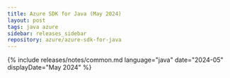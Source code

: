 ```yaml
---
title: Azure SDK for Java (May 2024)
layout: post
tags: java azure
sidebar: releases_sidebar
repository: azure/azure-sdk-for-java
---
```

{% include releases/notes/common.md language="java" date="2024-05" displayDate="May 2024" %}
